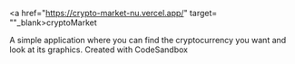 <a href="https://crypto-market-nu.vercel.app/" target= ""_blank>cryptoMarket</a>

A simple application where you can find the cryptocurrency you want and look at its graphics.
Created with CodeSandbox
